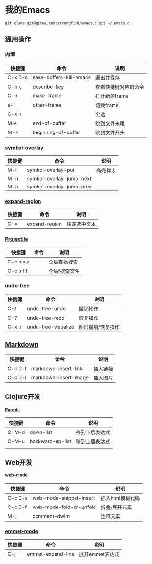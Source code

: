 # 我的Emacs

```shell
git clone git@gitee.com:strongfish/emacs.d.git ~/.emacs.d
```

## 通用操作

### 内置
| 快捷键  | 命令                    | 说明                 |
|---------|-------------------------|----------------------|
| C-x C-c | save-buffers-kill-emacs | 退出并保存           |
| C-h k   | describe-key            | 查看快捷键对应的命令 |
| C-n     | make-frame              | 打开新的frame        |
| s-`     | other-frame             | 切换frame            |
| C-x h   |                         | 全选                 |
| M->     | end-of-buffer           | 跳到文件末尾         |
| M-<     | beginning-of-buffer     | 跳到文件开头         |

### [symbol-overlay](https://github.com/wolray/symbol-overlay)
| 快捷键 | 命令                     | 说明     |
|--------|--------------------------|----------|
| M-i    | symbol-overlay-put       | 高亮标志 |
| M-n    | symbol-overlay-jump-next |          |
| M-p    | symbol-overlay-jump-prev |          |


### [expand-region](https://github.com/magnars/expand-region.el)
| 快捷键 | 命令          | 说明         |
|--------|---------------|--------------|
| C-=    | expand-region | 快速选中文本 |

### [Projectile](https://github.com/bbatsov/projectile)
| 快捷键    | 命令 | 说明          |
|-----------|------|---------------|
| C-c p s s |      | 全局查找搜索  |
| C-c p f f |      | 全局f搜索文件 |

### undo-tree
| 快捷键  | 命令                    | 说明              |
|---------|-------------------------|-------------------|
| C-/     | undo-tree-undo          | 撤销操作          |
| C-?     | undo-tree-redo          | 恢复操作          |
| C-x u   | undo-tree-visualize     | 图形撤销/恢复操作 |

## [Markdown](https://jblevins.org/projects/markdown-mode/ "Markdown")
| 快捷键  | 命令                  | 说明     |
|---------|-----------------------|----------|
| C-c C-l | markdown-insert-link  | 插入链接 |
| C-c C-i | markdown-insert-image | 插入图片 |

## Clojure开发

#### [Paredit](https://wikemacs.org/wiki/Paredit-mode "Paredit")
| 快捷键 | 命令             | 说明           |
|--------|------------------|----------------|
| C-M-d  | down-list        | 移到下层表达式 |
| C-M-u  | backward-up-list | 移到上层表达式 |
|        |                  |                |

## Web开发

#### [web-mode](https://web-mode.org/)
| 快捷键  | 命令                    | 说明             |
|---------|-------------------------|------------------|
| C-c C-s | web-mode-snippet-insert | 插入html模板代码 |
| C-c C-f | web-mode-fold-or-unfold | 折叠/展开元素    |
| M-;     | comment-dwim            | 注释元素         |

### [emmet-mode](https://github.com/smihica/emmet-mode)
| 快捷键 | 命令              | 说明            |
|--------|-------------------|-----------------|
| C-j    | emmet-expand-line | 展开emmet表达式 |
	
